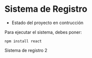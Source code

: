 <H1> Sistema de Registro </H1>

- Estado del proyecto en contrucción

Para ejecutar el sistema, debes poner:

```npm install react```

Sistema de registro 2
